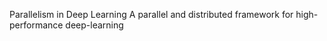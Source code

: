 Parallelism in Deep Learning
A parallel and distributed framework for high-performance deep-learning
